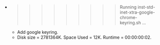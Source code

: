 * >>>>>>>>> Running inst-std-inet-xtra-google-chrome-keyring.sh ...
  * Add google keyring.
  * Disk size = 2781364K. Space Used = 12K. Runtime = 00:00:00:02.
